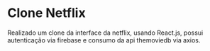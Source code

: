 # Clone Netflix

Realizado um clone da interface da netflix, usando React.js, possui autenticação via firebase e consumo da api themoviedb via axios.
